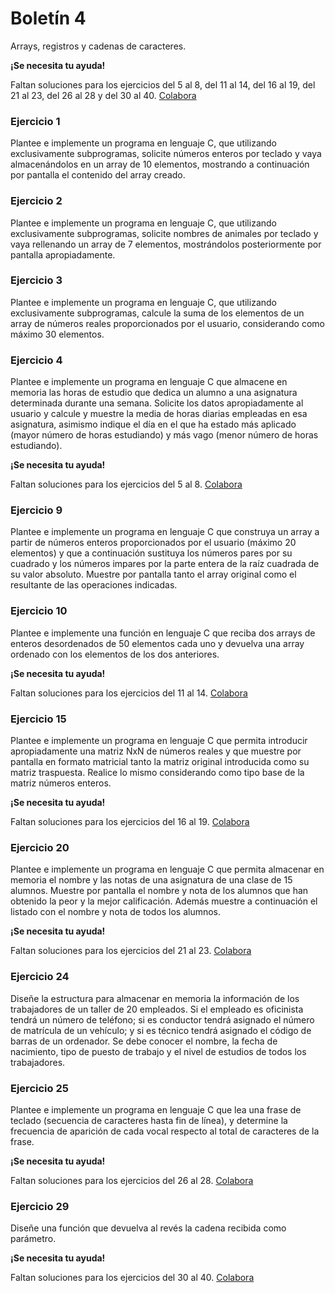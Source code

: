 <!--
SPDX-FileCopyrightText: 2024 Pablo Portas López

SPDX-License-Identifier: CC-BY-NC-4.0
-->

# Boletín 4

<!-- VERSIÓN CON ENUNCIADOS -->

<tldr>Arrays, registros y cadenas de caracteres.</tldr>

<!-- TODO FALTAN EJERCICIOS 29 - 31, 33 - 36 -->
<warning>
<b><b>¡Se necesita tu ayuda!</b></b>

Faltan soluciones para los ejercicios del 5 al 8, del 11 al 14, del 16 al 19, del 21 al 23, del 26 al 28 y del 30 al 40. [Colabora](https://github.com/TeenBiscuits/Pro2324)

</warning>

### Ejercicio 1

Plantee e implemente un programa en lenguaje C, que utilizando exclusivamente subprogramas, solicite números enteros por
teclado y vaya almacenándolos en un array de 10 elementos, mostrando a continuación por pantalla el contenido del array
creado.

<code-block src="./Boletin_4/Ejercicio_01.c" lang="C" collapsible="true" collapsed-title="Mostrar Solución"/>

### Ejercicio 2

Plantee e implemente un programa en lenguaje C, que utilizando exclusivamente subprogramas, solicite nombres de animales
por teclado y vaya rellenando un array de 7 elementos, mostrándolos posteriormente por pantalla apropiadamente.

<code-block src="./Boletin_4/Ejercicio_02.c" lang="C" collapsible="true" collapsed-title="Mostrar Solución"/>

### Ejercicio 3

Plantee e implemente un programa en lenguaje C, que utilizando exclusivamente subprogramas, calcule la suma de los
elementos de un array de números reales proporcionados por el usuario, considerando como máximo 30 elementos.

<code-block src="./Boletin_4/Ejercicio_03.c" lang="C" collapsible="true" collapsed-title="Mostrar Solución"/>

### Ejercicio 4

Plantee e implemente un programa en lenguaje C que almacene en memoria las horas de estudio que dedica un alumno a una
asignatura determinada durante una semana. Solicite los datos apropiadamente al usuario y calcule y muestre la media de
horas diarias empleadas en esa asignatura, asimismo indique el día en el que ha estado más aplicado (mayor número de
horas estudiando) y más vago (menor número de horas estudiando).

<code-block src="./Boletin_4/Ejercicio_04.c" lang="C" collapsible="true" collapsed-title="Mostrar Solución"/>

<!-- TODO FALTAN EJERCICIOS 5 - 8 -->
<warning>
<b>¡Se necesita tu ayuda!</b>

Faltan soluciones para los ejercicios del 5 al 8. [Colabora](https://github.com/TeenBiscuits/Pro2324)
</warning>

<!--

### Ejercicio 5

Plantee e implemente un programa en lenguaje C para almacenar las temperaturas (en ºC) registradas en una ciudad durante
un día hora a hora (0-23). Introduzca las temperaturas a partir de los datos proporcionados por el usuario, visualice
ordenadamente las temperaturas registradas y calcule y muestre por pantalla la temperatura máxima, mínima y media
alcanzadas.

<code-block src="./Boletin_4/Ejercicio_05.c" lang="C" collapsible="true" collapsed-title="Mostrar Solución"/>

### Ejercicio 6

Plantee e implemente un programa en lenguaje C que, partiendo de la estructura creada en el ejercicio anterior, cree un
sistema para almacenar las temperaturas (en ºC) registradas en una ciudad durante una semana (hora a hora cada día)
Introduzca las temperaturas solicitando los datos apropiadamente al usuario. Calcule y muestre por pantalla las
temperaturas medias diarias, las temperaturas medias de cada hora y la temperatura media semanal.

<code-block src="./Boletin_4/Ejercicio_06.c" lang="C" collapsible="true" collapsed-title="Mostrar Solución"/>

### Ejercicio 7

Plantee e implemente un programa en lenguaje C que solicite al usuario su presupuesto semanal (en euros) y sus gastos
diarios en distintos conceptos (por ejemplo transporte, alimentación y ocio) durante una semana. Calcule y muestre por
pantalla el gasto total de la semana, el gasto semanal y el gasto medio diario en los distintos conceptos y el % del
presupuesto semanal que gastó cada día.

<code-block src="./Boletin_4/Ejercicio_07.c" lang="C" collapsible="true" collapsed-title="Mostrar Solución"/>

### Ejercicio 8

<code-block src="./Boletin_4/Ejercicio_08.c" lang="C" collapsible="true" collapsed-title="Mostrar Solución"/>

-->

### Ejercicio 9

Plantee e implemente un programa en lenguaje C que construya un array a partir de números enteros proporcionados por el
usuario (máximo 20 elementos) y que a continuación sustituya los números pares por su cuadrado y los números impares por
la parte entera de la raíz cuadrada de su valor absoluto. Muestre por pantalla tanto el array original como el
resultante de las operaciones indicadas.

<code-block src="./Boletin_4/Ejercicio_09.c" lang="C" collapsible="true" collapsed-title="Mostrar Solución"/>

### Ejercicio 10

Plantee e implemente una función en lenguaje C que reciba dos arrays de enteros desordenados de 50 elementos cada uno y
devuelva una array ordenado con los elementos de los dos anteriores.

<code-block src="./Boletin_4/Ejercicio_10.c" lang="C" collapsible="true" collapsed-title="Mostrar Solución"/>

<!-- TODO FALTAN EJERCICIOS 11 - 14 -->
<warning>
<b>¡Se necesita tu ayuda!</b>

Faltan soluciones para los ejercicios del 11 al 14. [Colabora](https://github.com/TeenBiscuits/Pro2324)
</warning>

<!--

### Ejercicio 11

Plantee e implemente una función recursiva en lenguaje C que devuelva la suma de los elementos de un array de enteros.

<code-block src="./Boletin_4/Ejercicio_11.c" lang="C" collapsible="true" collapsed-title="Mostrar Solución"/>

### Ejercicio 12

Plantee e implemente una función en lenguaje C que indique si un array de enteros es capicúa.

<code-block src="./Boletin_4/Ejercicio_12.c" lang="C" collapsible="true" collapsed-title="Mostrar Solución"/>

### Ejercicio 13

Plantee e implemente un programa en lenguaje C que permita introducir apropiadamente una matriz NxN de números enteros (
0<N<20), la visualice apropiadamente por pantalla (formato matricial) y muestre el elemento mayor y el elemento menor de
dicha matriz y sus posiciones.

<code-block src="./Boletin_4/Ejercicio_13.c" lang="C" collapsible="true" collapsed-title="Mostrar Solución"/>

### Ejercicio 14

Plantee e implemente un programa en lenguaje C que permita introducir apropiadamente una matriz NxN de enteros y que, a
petición del usuario, intercambie las filas o columnas i y j de dicha matriz. Muestre por pantalla en formato matricial
tanto la matriz original introducida como la matriz resultante del intercambio de filas o columnas solicitado por el
usuario.

<code-block src="./Boletin_4/Ejercicio_14.c" lang="C" collapsible="true" collapsed-title="Mostrar Solución"/>

-->

### Ejercicio 15

Plantee e implemente un programa en lenguaje C que permita introducir apropiadamente una matriz NxN de números reales y
que muestre por pantalla en formato matricial tanto la matriz original introducida como su matriz traspuesta. Realice lo
mismo considerando como tipo base de la matriz números enteros.

<code-block src="./Boletin_4/Ejercicio_15.c" lang="C" collapsible="true" collapsed-title="Mostrar Solución"/>

<!-- TODO FALTAN EJERCICIOS 16 - 19 -->
<warning>
<b>¡Se necesita tu ayuda!</b>

Faltan soluciones para los ejercicios del 16 al 19. [Colabora](https://github.com/TeenBiscuits/Pro2324)
</warning>

<!--

### Ejercicio 16

Plantee e implemente un programa en lenguaje C que permita introducir un cuadrado (NxN) por teclado y determine si es
mágico. Un cuadrado mágico es una matriz NxN de números enteros del 1 al N^2 en la que la suma de sus filas, sus
columnas y sus diagonales principales coincide.

<code-block src="./Boletin_4/Ejercicio_16.c" lang="C" collapsible="true" collapsed-title="Mostrar Solución"/>

### Ejercicio 17

Plantee e implemente un programa en lenguaje C que mediante un menú apropiado permita al usuario introducir dos matrices
NxN de números enteros (0<N<10) y seleccionar la operación (suma, resta o producto) que desea realizar con ellas.
Muestre los resultados de la operación seleccionada por pantalla en formato matricial.

<code-block src="./Boletin_4/Ejercicio_17.c" lang="C" collapsible="true" collapsed-title="Mostrar Solución"/>

### Ejercicio 18

Plantee e implemente un programa en lenguaje C que permita introducir apropiadamente una matriz NxN de números enteros (
0<N<10), la visualice apropiadamente por pantalla (formato matricial) y muestre la posición de un elemento punto de
silla , si existe. Una matriz presenta un punto de silla si alguna posición de la misma es al mismo tiempo el menor
valor de su fila y el mayor valor de su columna.

<code-block src="./Boletin_4/Ejercicio_18.c" lang="C" collapsible="true" collapsed-title="Mostrar Solución"/>

### Ejercicio 19

Plantee e implemente un programa en lenguaje C que rellene tres arrays con 500 elementos enteros de forma aleatoria y
posteriormente muestre por pantalla todos los números conseguidos de forma ordenada de menor a mayor.

<code-block src="./Boletin_4/Ejercicio_19.c" lang="C" collapsible="true" collapsed-title="Mostrar Solución"/>

-->

### Ejercicio 20

Plantee e implemente un programa en lenguaje C que permita almacenar en memoria el nombre y las notas de una asignatura
de una clase de 15 alumnos. Muestre por pantalla el nombre y nota de los alumnos que han obtenido la peor y la mejor
calificación. Además muestre a continuación el listado con el nombre y nota de todos los alumnos.

<code-block src="./Boletin_4/Ejercicio_20.c" lang="C" collapsible="true" collapsed-title="Mostrar Solución"/>

<!-- TODO FALTAN EJERCICIOS 21 - 23 -->
<warning>
<b>¡Se necesita tu ayuda!</b>

Faltan soluciones para los ejercicios del 21 al 23. [Colabora](https://github.com/TeenBiscuits/Pro2324)
</warning>

<!--

### Ejercicio 21

Diseñe la estructura de datos que permita almacenar en memoria la lista de tareas a realizar durante los días del año.
Se debe de poder controlar la fecha, la descripción de tareas a realizar cada día con su hora y minutos. Tenga en cuenta
que cada día no podrá tener más de 20 tareas.

<code-block src="./Boletin_4/Ejercicio_21.c" lang="C" collapsible="true" collapsed-title="Mostrar Solución"/>

### Ejercicio 22

Plantee e implemente una función en lenguaje C que reciba dos arrays de reales desordenados de 30 elementos cada uno y
devuelva una array ordenado con los elementos de los dos anteriores.

<code-block src="./Boletin_4/Ejercicio_22.c" lang="C" collapsible="true" collapsed-title="Mostrar Solución"/>

### Ejercicio 23

Plantee e implemente una función en lenguaje C que reciba dos arrays de tipo base carácter, sin finalizar en ‘\0’, es
decir, no son cadenas; ambos desordenados y con 100 elementos cada uno y devuelva un array ordenado con los elementos de
los dos anteriores.

<code-block src="./Boletin_4/Ejercicio_23.c" lang="C" collapsible="true" collapsed-title="Mostrar Solución"/>

-->

### Ejercicio 24

Diseñe la estructura para almacenar en memoria la información de los trabajadores de un taller de 20 empleados. Si el
empleado es oficinista tendrá un número de teléfono; si es conductor tendrá asignado el número de matrícula de un
vehículo; y si es técnico tendrá asignado el código de barras de un ordenador. Se debe conocer el nombre, la fecha de
nacimiento, tipo de puesto de trabajo y el nivel de estudios de todos los trabajadores.

<code-block src="./Boletin_4/Ejercicio_24.c" lang="C" collapsible="true" collapsed-title="Mostrar Solución"/>

### Ejercicio 25

Plantee e implemente un programa en lenguaje C que lea una frase de teclado (secuencia de caracteres hasta fin de
línea), y determine la frecuencia de aparición de cada vocal respecto al total de caracteres de la frase.

<code-block src="./Boletin_4/Ejercicio_25.c" lang="C" collapsible="true" collapsed-title="Mostrar Solución"/>

<!-- TODO FALTAN EJERCICIOS 26 - 28 -->
<warning>
<b>¡Se necesita tu ayuda!</b>

Faltan soluciones para los ejercicios del 26 al 28. [Colabora](https://github.com/TeenBiscuits/Pro2324)
</warning>

<!--

### Ejercicio 26

Plantee e implemente un programa en lenguaje C que lea una frase (como máximo de 100 caracteres) y proporcione al
usuario la posibilidad de sustituir alguna palabra de las introducidas por un sinónimo. Muestre por pantalla la frase
original y la frase después de llevar a cabo la sustitución.

<code-block src="./Boletin_4/Ejercicio_26.c" lang="C" collapsible="true" collapsed-title="Mostrar Solución"/>

### Ejercicio 27

<code-block src="./Boletin_4/Ejercicio_27.c" lang="C" collapsible="true" collapsed-title="Mostrar Solución"/>

### Ejercicio 28

Plantee e implemente un programa en lenguaje C que lea una frase (secuencia de caracteres hasta fin de línea), sustituya
todas las secuencias de dos o más espacios por un único espacio y que muestre por pantalla la frase obtenida.

<code-block src="./Boletin_4/Ejercicio_28.c" lang="C" collapsible="true" collapsed-title="Mostrar Solución"/>

-->

### Ejercicio 29

Diseñe una función que devuelva al revés la cadena recibida como parámetro.

<code-block src="./Boletin_4/Ejercicio_29.c" lang="C" collapsible="true" collapsed-title="Mostrar Solución"/>

<!-- TODO FALTAN EJERCICIOS 30 - 40 -->
<warning>
<b>¡Se necesita tu ayuda!</b>

Faltan soluciones para los ejercicios del 30 al 40. [Colabora](https://github.com/TeenBiscuits/Pro2324)
</warning>

<!--

### Ejercicio 30

Diseñe una función que sume dos números de 2500 cifras cada uno.

<code-block src="./Boletin_4/Ejercicio_30.c" lang="C" collapsible="true" collapsed-title="Mostrar Solución"/>

### Ejercicio 31

Implemente la función booleana VAL ( tCadena cadena) la cual devuelve TRUE si puede convertir la cadena de 9 caracteres
a un valor real y FALSE en caso contrario.

<code-block src="./Boletin_4/Ejercicio_31.c" lang="C" collapsible="true" collapsed-title="Mostrar Solución"/>

### Ejercicio 32

Implemente una función que reciba una matrícula, la edad y el nombre de un conductor y devuelva TRUE si la suma de los
números de la matrícula es igual a la edad del conductor y las letras de la matrícula coinciden con las iniciales del
nombre y los apellidos del propietario del vehículo.

<code-block src="./Boletin_4/Ejercicio_32.c" lang="C" collapsible="true" collapsed-title="Mostrar Solución"/>

### Ejercicio 33

Implemente un programa que lea una frase, carácter a carácter del teclado y que calcule y muestre el número de letras,
dígitos y otros caracteres.

<code-block src="./Boletin_4/Ejercicio_33.c" lang="C" collapsible="true" collapsed-title="Mostrar Solución"/>

### Ejercicio 34

Implemente un programa que lea un mínimo de 20 palabras del teclado hasta que aparezca el carácter <ENTER> y guarde en
un array las 20 primeras leídas. Por cada palabra guardada debe figurar en el array la siguiente información:

a) Si la palabra está en mayúsculas<br/>
b) Número de vocales que la componen<br/>
c) Número de veces que la palabra aparece en el texto<br/>
d) Frecuencia de los caracteres que componen cada palabra

<code-block src="./Boletin_4/Ejercicio_34.c" lang="C" collapsible="true" collapsed-title="Mostrar Solución"/>

### Ejercicio 35

Implemente un programa que guarde en un vector las capitales europeas y su población. Dicho programa debe permitir
mostrar las capitales existentes en el array de forma ordenada, tanto por nombre de capital como por número de
habitantes.

<code-block src="./Boletin_4/Ejercicio_35.c" lang="C" collapsible="true" collapsed-title="Mostrar Solución"/>

### Ejercicio 36

Implemente un programa que solicite cinco números enteros (ni > 0) al usuario y muestre por pantalla cada número y su
descomposición factorial. Utilice una estructura de datos adecuada para almacenar a la vez los números y su
descomposición.

<code-block src="./Boletin_4/Ejercicio_36.c" lang="C" collapsible="true" collapsed-title="Mostrar Solución"/>

### Ejercicio 37

Implemente un programa que lea una fecha y la almacene en una cadena que quepan sus 10 caracteres (dd/mm/aaaa) añadiendo
ceros a la izquierda del día, mes y año si son necesarios) y calcule y almacene en memoria los siguientes 100 años
bisiestos. El programa debe dar la opción al usuario de cambiar la fecha introducida y ver por pantalla los n años
bisiestos que desee a partir de la fecha dada.

<code-block src="./Boletin_4/Ejercicio_37.c" lang="C" collapsible="true" collapsed-title="Mostrar Solución"/>

### Ejercicio 38

Implemente un programa en lenguaje C que tras leer un texto, indique el número de palabras que tienen un minino de tres
vocales diferentes.

<code-block src="./Boletin_4/Ejercicio_38.c" lang="C" collapsible="true" collapsed-title="Mostrar Solución"/>

### Ejercicio 39

Implemente un programa en lenguaje C que permita modificar los nombres de los destinatarios de las cartas escritas y
guardadas en una estructura de datos.

<code-block src="./Boletin_4/Ejercicio_39.c" lang="C" collapsible="true" collapsed-title="Mostrar Solución"/>

### Ejercicio 40

Plantee e implemente un programa en lenguaje C para simular el juego de la vida de John Conway.

<code-block src="./Boletin_4/Ejercicio_40.c" lang="C" collapsible="true" collapsed-title="Mostrar Solución"/>

-->
